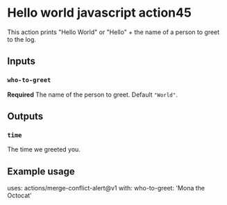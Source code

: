 # Hello world javascript action45

This action prints "Hello World" or "Hello" + the name of a person to greet to the log.

## Inputs

### `who-to-greet`

**Required** The name of the person to greet. Default `"World"`.

## Outputs

### `time`

The time we greeted you.

## Example usage

uses: actions/merge-conflict-alert@v1
with:
  who-to-greet: 'Mona the Octocat'
